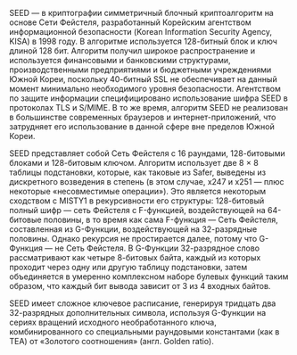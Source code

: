 SEED — в криптографии симметричный блочный криптоалгоритм на основе Сети Фейстеля, разработанный Корейским агентством информационной безопасности (Korean Information Security Agency, KISA) в 1998 году. В алгоритме используется 128-битный блок и ключ длиной 128 бит. Алгоритм получил широкое распространение и используется финансовыми и банковскими структурами, производственными предприятиями и бюджетными учреждениями Южной Кореи, поскольку 40-битный SSL не обеспечивает на данный момент минимально необходимого уровня безопасности. Агентством по защите информации специфицировано использование шифра SEED в протоколах TLS и S/MIME. В то же время, алгоритм SEED не реализован в большинстве современных браузеров и интернет-приложений, что затрудняет его использование в данной сфере вне пределов Южной Кореи.

SEED представляет собой Сеть Фейстеля с 16 раундами, 128-битовыми блоками и 128-битовым ключом. Алгоритм использует две 8 × 8 таблицы подстановки, которые, как таковые из Safer, выведены из дискретного возведения в степень (в этом случае, x247 и x251 — плюс некоторые «несовместимые операции»). Это является некоторым сходством c MISTY1 в рекурсивности его структуры: 128-битовый полный шифр — сеть Фейстеля с F-функцией, воздействующей на 64-битовые половины, в то время как сама F-функция — Сеть Фейстеля, составленная из G-Функции, воздействующей на 32-разрядные половины. Однако рекурсия не простирается далее, потому что G-Функция — не Сеть Фейстеля. В G-Функции 32-разрядное слово рассматривают как четыре 8-битовых байта, каждый из которых проходит через одну или другую таблицу подстановки, затем объединяется в умеренно комплексном наборе булевых функций таким образом, что каждый бит вывода зависит от 3 из 4 входных байтов.

SEED имеет сложное ключевое расписание, генерируя тридцать два 32-разрядных дополнительных символа, используя G-Функции на сериях вращений исходного необработанного ключа, комбинированного со специальными раундовыми константами (как в TEA) от «Золотого соотношения» (англ. Golden ratio).
